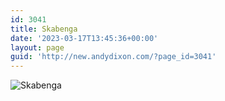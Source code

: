```yaml
---
id: 3041
title: Skabenga
date: '2023-03-17T13:45:36+00:00'
layout: page
guid: 'http://new.andydixon.com/?page_id=3041'
---
```


![Skabenga](https://i0.wp.com/assets.g8x2.ldn.idrivee2-23.com/posters/Skabenga%2001.jpg?w=1200&ssl=1 "Skabenga")